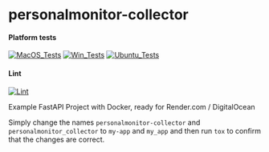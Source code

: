 # personalmonitor-collector


#### Platform tests

[![MacOS_Tests](https://github.com/zackees/personalassistantmonitor-collector/actions/workflows/test_macos.yml/badge.svg)](https://github.com/zackees/personalassistantmonitor-collector/actions/workflows/test_macos.yml)
[![Win_Tests](https://github.com/zackees/personalassistantmonitor-collector/actions/workflows/test_win.yml/badge.svg)](https://github.com/zackees/personalassistantmonitor-collector/actions/workflows/test_win.yml)
[![Ubuntu_Tests](https://github.com/zackees/personalassistantmonitor-collector/actions/workflows/test_ubuntu.yml/badge.svg)](https://github.com/zackees/personalassistantmonitor-collector/actions/workflows/test_ubuntu.yml)

#### Lint

[![Lint](https://github.com/zackees/personalassistantmonitor-collector/actions/workflows/lint.yml/badge.svg)](https://github.com/zackees/personalassistantmonitor-collector/actions/workflows/lint.yml)

Example FastAPI Project with Docker, ready for Render.com / DigitalOcean

Simply change the names `personalmonitor-collector` and `personalmonitor_collector` to `my-app` and `my_app` and then run `tox` to
confirm that the changes are correct.